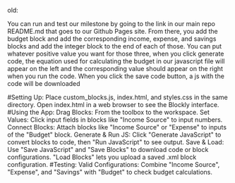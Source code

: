 old:

You can run and test our milestone by going to the link in our main repo README.md that goes to our Github Pages site. From there, you add the budget block and add the corresponding 
income, expense, and savings blocks and add the integer block to the end of each of those. You can put whatever positive value you want for those three, when you click generate code,
the equation used for calculating the budget in our javascript file will appear on the left and the corresponding value should appear on the right when you run the code. When you click 
the save code button, a js with the code will be downloaded


#Setting Up:
Place custom_blocks.js, index.html, and styles.css in the same directory.
Open index.html in a web browser to see the Blockly interface.
#Using the App:
Drag Blocks: From the toolbox to the workspace.
Set Values: Click input fields in blocks like "Income Source" to input numbers.
Connect Blocks: Attach blocks like "Income Source" or "Expense" to inputs of the "Budget" block.
Generate & Run JS: Click "Generate JavaScript" to convert blocks to code, then "Run JavaScript" to see output.
Save & Load: Use "Save JavaScript" and "Save Blocks" to download code or block configurations. "Load Blocks" lets you upload a saved .xml block configuration.
#Testing:
Valid Configurations: Combine "Income Source", "Expense", and "Savings" with "Budget" to check budget calculations.
